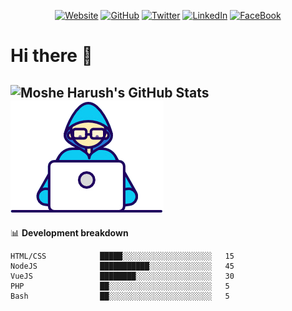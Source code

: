 <p align="center">
  <a href="https://www.webstorm.co.il/?utm_source=github&utm_medium=profile&utm_campaign=readme"><img src="https://img.shields.io/website?down_color=lightgrey&down_message=offline&up_color=green&up_message=online&url=https%3A%2F%2Fwww.webstorm.co.il&style=for-the-badge" alt="Website"></a>
	<a href="https://github.com/Mosharush"><img src="https://img.shields.io/github/followers/Mosharush.svg?label=GitHub&logo=github&style=for-the-badge" alt="GitHub"></a>
	<a href="https://twitter.com/MosheHarush"><img src="https://img.shields.io/twitter/follow/MosheHarush?label=Twitter&logo=twitter&style=for-the-badge" alt="Twitter"></a>
	<a href="https://www.linkedin.com/in/moshe-harush"><img src="https://img.shields.io/badge/LinkedIn--_.svg?label=LinkedIn&logo=linkedin&style=for-the-badge" alt="LinkedIn"></a>
	<a href="https://www.facebook.com/mosharush"><img src="https://img.shields.io/badge/facebook--_.svg?label=FaceBook&logo=facebook&style=for-the-badge" alt="FaceBook"></a>
</p>

# Hi there 👋

   
![Moshe Harush's GitHub Stats](https://github-readme-stats.vercel.app/api?username=Mosharush&hide=["stars"]&show_icons=true) 
![Developer Animation](./Developer.gif)
-------

📊 **Development breakdown**
<!--START_SECTION-->
```text
HTML/CSS            █████░░░░░░░░░░░░░░░░░░░░   15 
NodeJS              ███████████░░░░░░░░░░░░░░   45 
VueJS               ████████░░░░░░░░░░░░░░░░░   30
PHP                 ██░░░░░░░░░░░░░░░░░░░░░░░   5
Bash                ██░░░░░░░░░░░░░░░░░░░░░░░   5 
